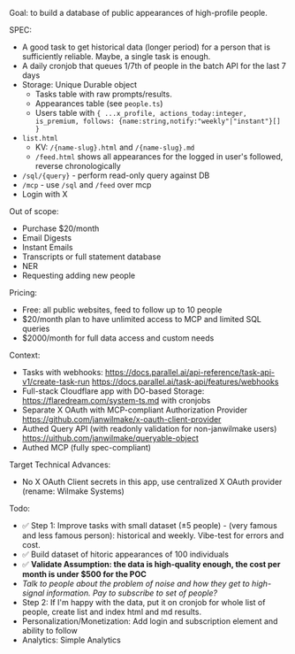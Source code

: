 Goal: to build a database of public appearances of high-profile people.

SPEC:

- A good task to get historical data (longer period) for a person that is sufficiently reliable. Maybe, a single task is enough.
- A daily cronjob that queues 1/7th of people in the batch API for the last 7 days
- Storage: Unique Durable object
  - Tasks table with raw prompts/results.
  - Appearances table (see `people.ts`)
  - Users table with `{ ...x_profile, actions_today:integer, is_premium, follows: {name:string,notify:"weekly"|"instant"}[] }`
- `list.html`
  - KV: `/{name-slug}.html` and `/{name-slug}.md`
  - `/feed.html` shows all appearances for the logged in user's followed, reverse chronologically
- `/sql/{query}` - perform read-only query against DB
- `/mcp` - use `/sql` and `/feed` over mcp
- Login with X

Out of scope:

- Purchase $20/month
- Email Digests
- Instant Emails
- Transcripts or full statement database
- NER
- Requesting adding new people

Pricing:

- Free: all public websites, feed to follow up to 10 people
- $20/month plan to have unlimited access to MCP and limited SQL queries
- $2000/month for full data access and custom needs

Context:

- Tasks with webhooks: https://docs.parallel.ai/api-reference/task-api-v1/create-task-run https://docs.parallel.ai/task-api/features/webhooks
- Full-stack Cloudflare app with DO-based Storage: https://flaredream.com/system-ts.md with cronjobs
- Separate X OAuth with MCP-compliant Authorization Provider https://github.com/janwilmake/x-oauth-client-provider
- Authed Query API (with readonly validation for non-janwilmake users) https://uithub.com/janwilmake/queryable-object
- Authed MCP (fully spec-compliant)

Target Technical Advances:

- No X OAuth Client secrets in this app, use centralized X OAuth provider (rename: Wilmake Systems)

Todo:

- ✅ Step 1: Improve tasks with small dataset (±5 people) - (very famous and less famous person): historical and weekly. Vibe-test for errors and cost.
- ✅ Build dataset of hitoric appearances of 100 individuals
- ✅ **Validate Assumption: the data is high-quality enough, the cost per month is under $500 for the POC**
- _Talk to people about the problem of noise and how they get to high-signal information. Pay to subscribe to set of people?_
- Step 2: If I'm happy with the data, put it on cronjob for whole list of people, create list and index html and md results.
- Personalization/Monetization: Add login and subscription element and ability to follow
- Analytics: Simple Analytics
